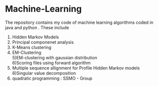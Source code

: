 # Machine-Learning
The repository contains my code of machine learning algorithms coded in java and python . 
These include 
1) Hidden Markov Models</br>
2) Principal componenet analysis</br> 
3) K-Means clustering</br>
4) EM-Clustering</br>
5)EM-clustering with gaussian distribution</br>
6)Scoring files  using forward algorithm</br>
7) Multiple sequence allignment for Profile Hidden Markov models</br>
8)Singular value decomposition</br>
9) quadratic programming : SSMO - Group</br>
